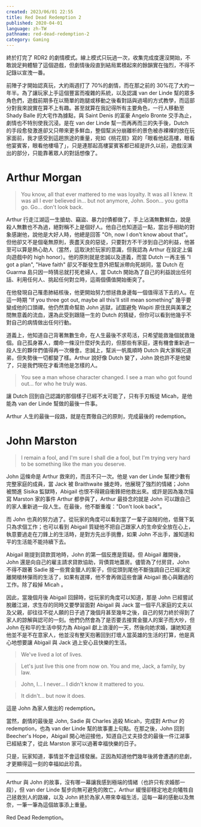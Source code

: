 ```yaml
---
created: 2023/06/01 22:55
title: Red Dead Redemption 2
published: 2020-04-01
language: zh-TW
pathname: red-dead-redemption-2
category: Gaming
---
```


終於打完了 RDR2 的劇情模式。線上模式只玩過一次，收集完成度還沒開始，不敢說足夠體驗了這個遊戲，但劇情後段直到結局累積起來的餘韻實在強烈，不得不記錄以宣洩一番。

前陣子才開始認真玩，大約兩週打了 70%的劇情，而在那之前的 30%花了大約一年半。為了讓玩家上手這個豐富而複雜的系統，以及認識 van der Linde 幫的眾多角色們，遊戲前期多在以簡單的跑腿或移動之後看對話與過場的方式教學，而這部分對我來說實在算不上有趣。甚至就算在我記得所有主要角色，一行人移動至 Shady Balle 的大宅作為據點，與 Saint Denis 的富豪 Angelo Bronte 交手為止，劇情也不特別使我沉浸。是在 van der Linde 幫一而再再而三的失手後，Dutch 的手段愈發激進卻又只帶來更多鮮血，整個幫派分崩離析的景色被赤裸裸的放在玩家面前，我才感受到這趟旅途的重量，宛如《桃花扇》寫的「眼看他起高樓，眼看他宴賓客，眼看他樓塌了」，只是連那起高樓宴賓客都已經是許久以前，遊戲沒演出的部分，只能靠著眾人的對話想像了。

# Arthur Morgan

> You know, all that ever mattered to me was loyalty.
> It was all I knew. It was all I ever believed in...
> but not anymore, John. Soon... you gotta go. Go... don't look back.

Arthur 行走江湖這一生搶劫、竊盜、暴力討債都做了，手上沾滿無數鮮血，說是殺人無數也不為過，絕對稱不上是個好人。他自己也知道這一點，當出手相助的對象感謝他，說他是大好人時，他總是回答 "Oh, now I don't know about that"。但他卻又不是個毫無原則，喪盡天良的惡徒，只要對方不干涉到自己的利益，他甚至可以算是熱心助人（當然，這取決於玩家的意識，但我認為 Arthur 在設定上偏向遊戲中的 high honor）。他的原則就是忠誠以及道義，而當 Dutch 一再主張 "I got a plan", "Have faith" 卻又不斷發生意外把幫派帶向死胡同，當 Dutch 在 Guarma 島只因一時猜忌就打死老婦人，當 Dutch 開始為了自己的利益說出任何話、利用任何人、挑起任何對立時，這兩個價值開始衝突了。

在他發現自己罹患肺結核後，他更開始努力想拯救身邊每一個值得活下去的人。在這一時期 "If you three got out, maybe all this'll still mean something" 幾乎要變成他的口頭禪。他仍然賣命幫助 John 逃獄，試圖避免 Wapiti 原住民與美軍之間無意義的流血，還為此受到跟隨一生的 Dutch 的猜疑，但你可以看到他幾乎不對自己的病情做出任何行動。

道義上，他知道自己背著無數生命，在人生最後不求苟活，只希望能救幾個就救幾個。自己孤身寡人，爛命一條沒什麼好失去的，但那些有家庭，還有機會重新過一段人生的夥伴們值得再一次機會。忠誠上，幫派一帆風順時 Dutch 與大家稱兄道弟，但失勢後一切都變了樣。Arthur 說好像 Dutch 變了，John 說也許不是他變了，只是我們現在才看清他是怎樣的人。

> You see a man whose character changed.
> I see a man who got found out... for who he truly was.

讓 Dutch 回到自己認識的那個樣子已經不太可能了，只有手刃叛徒 Micah，是他能為 van der Linde 幫做的最後一件事。

Arthur 人生的最後一段路，就是在貫徹自己的原則，完成最後的 redemption。

# John Marston

> I remain a fool, and I'm sure I shall die a fool,
> but I'm trying very hard to be something like the man you deserve.

John 這條命是 Arthur 救來的，而且不只一次。他是 van der Linde 幫裡少數有完整家庭的成員，當 Jack 被 Braithwaite 擄走時，他展現了強烈的情緒；John 被關進 Sisika 監獄時，Abigail 也恨不得親自衝鋒把他救出來。或許是因為幾次描寫 Marston 家的事件 Arthur 都參與了，Arthur 最掛念的就是 John 可以跟自己的家人重新過一段人生。在最後，他不斷重複："Don't look back"。

而 John 也真的努力過了。從玩家的角度可以看到當了一輩子盜賊的他，低聲下氣只為求個工作；也可以看到 Abigail 質疑他不把自己跟家人的生命安全放在心上，執意要過走在刀鋒上的生活時，是對方先出手挑釁，如果 John 不出手，誰知道和平的生活能不能持續下去。

Abigail 剛提到貸款買地時，John 的第一個反應是質疑。但 Abigail 離開後，John 還是向自己的雇主請求貸款協助，背債買地蓋房。儘管為了付房貸，John 不得不跟著 Sadie 接一些賞金獵人的案子，但從頭到尾他不斷強調自己已經決定離開槍林彈雨的生活了，如果有選擇，他不會再做這些會讓 Abigail 擔心與難過的工作。除了殺掉 Micah 。

因此，當幾個月後 Abigail 回歸時，從玩家的角度可以知道，那是 John 已經嘗試脫離江湖，求生存的同時又要學習面對 Abigail 與 Jack 當一個平凡家庭的丈夫以及父親，卻往往不從人願的日子過了幾個月甚至幾年之後，自己的努力終於得到了家人的諒解與認可的一刻。他們仍然會為了是否要去接賞金獵人的案子而大吵，但 John 在和平的生活中努力為 Abigail 獻上浪漫的一天，然後向她求婚，讓她知道他並不是不在意家人，他並沒有整天抱著回到打壞人當英雄的生活的打算，他是真心地想要讓 Abigail 與 Jack 過上安心且快樂的生活。

> We've lived a lot of lives.

> Let's just live this one from now on. You and me, Jack, a family, by law.

> John, I... I never... I didn't know it mattered to you.

> It didn't... but now it does.

這是 John 為家人做出的 redemption。

當然，劇情的最後是 John, Sadie 與 Charles 追殺 Micah，完成對 Arthur 的 redemption，也為 van der Linde 幫的故事畫上句點。在那之後，John 回到 Beecher's Hope，Abigail 開心地迎接他，知道自己丈夫掛念的最後一件江湖事已經結束了，從此 Marston 家可以過著幸福快樂的日子。

只是，玩家知道，事情並不會這樣發展。正因為知道他們幾年後將會遭遇的悲劇，才更顯得這一刻的幸福如此珍貴。

---

Arthur 與 John 的故事，沒有哪一幕讓我感到極端的情緒（也許只有求婚那一段），但 van der Linde 幫步向無可避免的敗亡，Arthur 緩慢卻穩定地走向犧牲自己拯救別人的路線，以及 John 終於為家人帶來幸福生活，這每一幕的感動以及無奈，一筆一筆為這個故事添上重量。

Red Dead Redemption。
